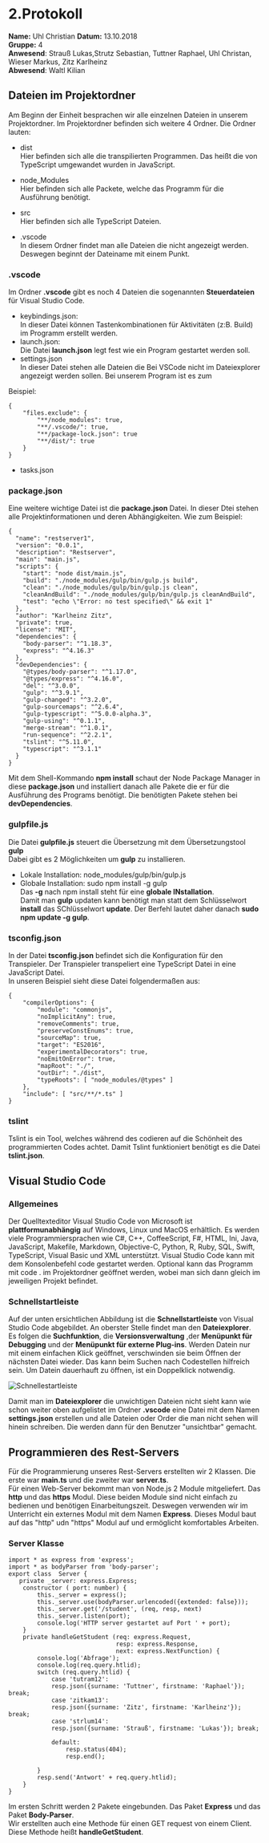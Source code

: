 # 2.Protokoll
**Name:** Uhl Christian
**Datum:** 13.10.2018   
**Gruppe:** 4  
**Anwesend**: Strauß Lukas,Strutz Sebastian, Tuttner Raphael, Uhl Christan, Wieser Markus, Zitz Karlheinz  
**Abwesend**: Waltl Kilian  

## Dateien im Projektordner  
Am Beginn der Einheit besprachen wir alle einzelnen Dateien in unserem Projektordner.
Im Projektordner befinden sich weitere 4 Ordner. Die Ordner lauten:  
  
* dist   
Hier befinden sich alle die transpilierten Programmen. Das heißt die von TypeScript umgewandet wurden in JavaScript. 

* node_Modules   
Hier befinden sich alle Packete, welche das Programm für die Ausführung benötigt. 

* src   
Hier befinden sich alle TypeScript Dateien. 

* .vscode  
In diesem Ordner findet man alle Dateien die nicht angezeigt werden. Deswegen beginnt der Dateiname mit einem Punkt.  

### .vscode
Im Ordner **.vscode** gibt es noch 4 Dateien die sogenannten **Steuerdateien** für Visual Studio Code.
* keybindings.json:  
In dieser Datei können Tastenkombinationen für Aktivitäten (z:B. Build) im Programm erstellt werden.  
* launch.json:  
Die Datei **launch.json** legt fest wie ein Program gestartet werden soll.  
* settings.json  
In dieser Datei stehen alle Dateien die Bei VSCode nicht im Dateiexplorer angezeigt werden sollen. Bei unserem Program ist es zum 

Beispiel:  
```
{
	"files.exclude": {
		"**/node_modules": true,
		"**/.vscode/": true,
		"**/package-lock.json": true
		"**/dist/": true 
	}
}
```  
* tasks.json  

### package.json
Eine weitere wichtige Datei ist die **package.json** Datei. In dieser Dtei stehen alle Projektinformationen und deren Abhängigkeiten. Wie zum Beispiel:  
```  
{
  "name": "restserver1",
  "version": "0.0.1",
  "description": "Restserver",
  "main": "main.js",
  "scripts": {
    "start": "node dist/main.js",
    "build": "./node_modules/gulp/bin/gulp.js build",
    "clean": "./node_modules/gulp/bin/gulp.js clean",
    "cleanAndBuild": "./node_modules/gulp/bin/gulp.js cleanAndBuild",
    "test": "echo \"Error: no test specified\" && exit 1"
  },
  "author": "Karlheinz Zitz",
  "private": true,
  "license": "MIT",
  "dependencies": {
    "body-parser": "^1.18.3",
    "express": "^4.16.3"
  },
  "devDependencies": {
    "@types/body-parser": "^1.17.0",
    "@types/express": "^4.16.0",
    "del": "^3.0.0",
    "gulp": "^3.9.1",
    "gulp-changed": "^3.2.0",
    "gulp-sourcemaps": "^2.6.4",
    "gulp-typescript": "^5.0.0-alpha.3",
    "gulp-using": "^0.1.1",
    "merge-stream": "^1.0.1",
    "run-sequence": "^2.2.1",
    "tslint": "^5.11.0",
    "typescript": "^3.1.1"
  }
}  
```
Mit dem Shell-Kommando **npm install** schaut der Node Package Manager in diese **package.json** und installiert danach alle Pakete die er für die Ausführung des Programs benötigt. Die benötigten Pakete stehen bei **devDependencies**.  

### gulpfile.js  
Die Datei **gulpfile.js** steuert die Übersetzung mit dem Übersetzungstool **gulp**  
Dabei gibt es 2 Möglichkeiten um **gulp** zu installieren.  
* Lokale Installation: node_modules/gulp/bin/gulp.js  
* Globale Installation: sudo npm install -g gulp  
Das **-g** nach npm install steht für eine **globale INstallation**.  
Damit man **gulp** updaten kann benötigt man statt dem Schlüsselwort **install** das SChlüsselwort **update**. Der Berfehl lautet daher danach **sudo npm update -g gulp**.  

### tsconfig.json  
In der Datei **tsconfig.json** befindet sich die Konfiguration für den Transpieler. Der Transpieler transpeliert eine TypeScript Datei in eine JavaScript Datei.  
In unseren Beispiel sieht diese Datei folgendermaßen aus:  
```  
{
    "compilerOptions": {
        "module": "commonjs",
        "noImplicitAny": true,
        "removeComments": true,
        "preserveConstEnums": true,
        "sourceMap": true,
        "target": "ES2016",
        "experimentalDecorators": true,
        "noEmitOnError": true,
        "mapRoot": "./",
        "outDir": "./dist",
        "typeRoots": [ "node_modules/@types" ]
    },
    "include": [ "src/**/*.ts" ]
}
```  

### tslint  
Tslint is ein Tool, welches während des codieren auf die Schönheit des programmierten Codes achtet. Damit Tslint funktioniert benötigt es die Datei **tslint.json**.  

## Visual Studio Code

### Allgemeines  
Der Quelltexteditor Visual Studio Code von Microsoft ist **plattformunabhängig** auf Windows, Linux und MacOS erhältlich. Es werden viele Programmiersprachen wie C#, C++, CoffeeScript, F#, HTML, Ini, Java, JavaScript, Makefile, Markdown, Objective-C, Python, R, Ruby, SQL, Swift, TypeScript, Visual Basic und XML unterstützt. Visual Studio Code kann mit dem Konsolenbefehl code gestartet werden. Optional kann das Programm mit code . im Projektordner geöffnet werden, wobei man sich dann gleich im jeweiligen Projekt befindet.  

### Schnellstartleiste  
Auf der unten ersichtlichen Abbildung ist die **Schnellstartleiste** von Visual Studio Code abgebildet. An oberster Stelle findet man den **Dateiexplorer**. Es folgen die **Suchfunktion**, die **Versionsverwaltung** ,der **Menüpunkt für Debugging** und der **Menüpunkt für externe Plug-ins**. Werden Datein nur mit einem einfachen Klick geöffnet, verschwinden sie beim Öffnen der nächsten Datei wieder. Das kann beim Suchen nach Codestellen hilfreich sein. Um Datein dauerhauft zu öffnen, ist ein Doppelklick notwendig.  

![Schnellestartleiste]()  

Damit man im **Dateiexplorer** die unwichtigen Dateien nicht sieht kann wie schon weiter oben aufgelistet im Ordner **.vscode** eine Datei mit dem Namen **settings.json** erstellen und alle Dateien oder Order die man nicht sehen will hinein schreiben. Die werden dann für den Benutzer "unsichtbar" gemacht.  

## Programmieren des Rest-Servers  
Für die Programmierung unseres Rest-Servers erstellten wir 2 Klassen. Die erste war **main.ts** und die zweiter war **server.ts**.  
Für einen Web-Server bekommt man von Node.js 2 Module mitgeliefert. Das **http** und das **https** Modul. Diese beiden Module sind nicht einfach zu bedienen und benötigen Einarbeitungszeit. Deswegen verwenden wir im Unterricht ein externes Modul mit dem Namen **Express**. Dieses Modul baut auf das "http" udn "https" Modul auf und ermöglicht komfortables Arbeiten.  

### Server Klasse  
```  
import * as express from 'express';
import * as bodyParser from 'body-parser';
export class  Server {
   private _server: express.Express;
    constructor ( port: number) {
        this._server = express();
        this._server.use(bodyParser.urlencoded({extended: false}));
        this._server.get('/student', (req, resp, next) 
        this._server.listen(port);
        console.log('HTTP server gestartet auf Port ' + port);
    }
    private handleGetStudent (req: express.Request,
                              resp: express.Response,
                              next: express.NextFunction) {
        console.log('Abfrage');
        console.log(req.query.htlid);
        switch (req.query.htlid) {
            case 'tutram12':
            resp.json({surname: 'Tuttner', firstname: 'Raphael'}); break;
            case 'zitkam13':
            resp.json({surname: 'Zitz', firstname: 'Karlheinz'}); break;
            case 'strlum14':
            resp.json({surname: 'Strauß', firstname: 'Lukas'}); break;

            default:
                resp.status(404);
                resp.end();

        }
        resp.send('Antwort' + req.query.htlid);
    }
}
```  
Im ersten Schritt werden 2 Pakete eingebunden. Das Paket **Express** und das Paket **Body-Parser**.  
Wir erstellten auch eine Methode für einen GET request von einem Client. Diese Methode heißt **handleGetStudent**.  
